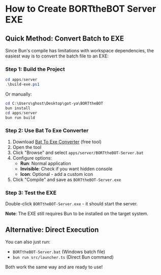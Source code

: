 # How to Create BORTtheBOT Server EXE

## Quick Method: Convert Batch to EXE

Since Bun's compile has limitations with workspace dependencies, the easiest way is to convert the batch file to an EXE:

### Step 1: Build the Project

```powershell
cd apps/server
.\build-exe.ps1
```

Or manually:
```powershell
cd C:\Users\ghost\Desktop\got-ya\BORTtheBOT
bun install
cd apps/server
bun run build
```

### Step 2: Use Bat To Exe Converter

1. Download [Bat To Exe Converter](https://www.battoexeconverter.com/) (free tool)
2. Open the tool
3. Click "Browse" and select `apps/server/BORTtheBOT-Server.bat`
4. Configure options:
   - **Run**: Normal application
   - **Invisible**: Check if you want hidden console
   - **Icon**: Optional - add a custom icon
5. Click "Compile" and save as `BORTtheBOT-Server.exe`

### Step 3: Test the EXE

Double-click `BORTtheBOT-Server.exe` - it should start the server.

**Note**: The EXE still requires Bun to be installed on the target system.

## Alternative: Direct Execution

You can also just run:
- `BORTtheBOT-Server.bat` (Windows batch file)
- `bun run src/launcher.ts` (Direct Bun command)

Both work the same way and are ready to use!

